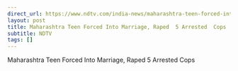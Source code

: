 ```yaml
---
direct_url: https://www.ndtv.com/india-news/maharashtra-teen-forced-into-marriage-raped-5-arrested-cops-9471897#publisher=newsstand
layout: post
title: Maharashtra Teen Forced Into Marriage, Raped  5 Arrested  Cops
subtitle: NDTV
tags: []
---
```


Maharashtra Teen Forced Into Marriage, Raped  5 Arrested  Cops
